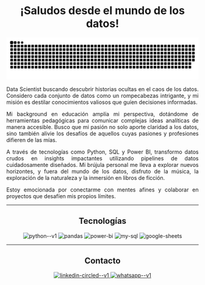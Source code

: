 <div align="center">
  <h1>¡Saludos desde el mundo de los datos!</h1>
<!--- snake -->
<div align="center">
  <img  src="https://github.com/1999AZZAR/1999AZZAR/blob/main/resources/img/grid-snake.svg"
       alt="snake" /></a>
<div style="text-align: justify;">
  <p>Data Scientist buscando descubrir historias ocultas en el caos de los datos. Considero cada conjunto de datos como un rompecabezas intrigante, y mi misión es destilar conocimientos valiosos que guíen decisiones informadas.</p>
  <p>Mi background en educación amplía mi perspectiva, dotándome de herramientas pedagógicas para comunicar complejas ideas analíticas de manera accesible. Busco que mi pasión no solo aporte claridad a los datos, sino también alivie los desafíos de aquellos cuyas pasiones y profesiones difieren de las mías.</p>
  <p>A través de tecnologías como Python, SQL y Power BI, transformo datos crudos en insights impactantes utilizando pipelines de datos cuidadosamente diseñados. Mi brújula personal me lleva a explorar nuevos horizontes, y fuera del mundo de los datos, disfruto de la música, la exploración de la naturaleza y la inmersión en libros de ficción.</p>
  <p>Estoy emocionada por conectarme con mentes afines y colaborar en proyectos que desafíen mis propios límites.</p>
</div>
  <!-- Línea divisoria -->
  <hr>
   <!-- Encabezado de Tecnologías -->
  <h2>Tecnologías</h2>
<img width="48" height="48" src="https://img.icons8.com/color/48/python--v1.png" alt="python--v1"/> <img width="48" height="48" src="https://img.icons8.com/color/48/pandas.png" alt="pandas"/> <img width="48" height="48" src="https://img.icons8.com/color/48/power-bi.png" alt="power-bi"/>
 <img width="48" height="48" src="https://img.icons8.com/color/48/my-sql.png" alt="my-sql"/> <img width="48" height="48" src="https://img.icons8.com/color/48/google-sheets.png" alt="google-sheets"/>
   <!-- Línea divisoria -->
  <hr>
  <!-- Encabezado de Tecnologías -->
<h2>Contacto</h2>
<a href="https://www.linkedin.com/in/claudiacaceresv/">
  <img width="48" height="48" src="https://img.icons8.com/color/48/linkedin-circled--v1.png" alt="linkedin-circled--v1"/>
</a>
<a href="https://api.whatsapp.com/send?phone=5491124831343">
  <img width="48" height="48" src="https://img.icons8.com/color/48/whatsapp--v1.png" alt="whatsapp--v1"/>
</a>
